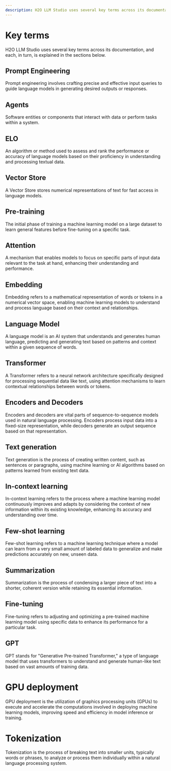 ```yaml
---
description: H2O LLM Studio uses several key terms across its documentation. 
---
```

# Key terms 

H2O LLM Studio uses several key terms across its documentation, and each, in turn, is explained in the sections below.

## Prompt Engineering

Prompt engineering involves crafting precise and effective input queries to guide language models in generating desired outputs or responses.

## Agents

Software entities or components that interact with data or perform tasks within a system.

## ELO

An algorithm or method used to assess and rank the performance or accuracy of language models based on their proficiency in understanding and processing textual data.

## Vector Store

A Vector Store stores numerical representations of text for fast access in language models.

## Pre-training 

The initial phase of training a machine learning model on a large dataset to learn general features before fine-tuning on a specific task.

## Attention

A mechanism that enables models to focus on specific parts of input data relevant to the task at hand, enhancing their understanding and performance.

## Embedding

Embedding refers to a mathematical representation of words or tokens in a numerical vector space, enabling machine learning models to understand and process language based on their context and relationships.

## Language Model

A language model is an AI system that understands and generates human language, predicting and generating text based on patterns and context within a given sequence of words.

## Transformer

A Transformer refers to a neural network architecture specifically designed for processing sequential data like text, using attention mechanisms to learn contextual relationships between words or tokens.

## Encoders and Decoders

Encoders and decoders are vital parts of sequence-to-sequence models used in natural language processing. Encoders process input data into a fixed-size representation, while decoders generate an output sequence based on that representation.

##  Text generation

Text generation is the process of creating written content, such as sentences or paragraphs, using machine learning or AI algorithms based on patterns learned from existing text data.

## In-context learning

In-context learning refers to the process where a machine learning model continuously improves and adapts by considering the context of new information within its existing knowledge, enhancing its accuracy and understanding over time.

## Few-shot learning

Few-shot learning refers to a machine learning technique where a model can learn from a very small amount of labeled data to generalize and make predictions accurately on new, unseen data.

## Summarization

Summarization is the process of condensing a larger piece of text into a shorter, coherent version while retaining its essential information.

## Fine-tuning

Fine-tuning refers to adjusting and optimizing a pre-trained machine learning model using specific data to enhance its performance for a particular task.

## GPT

GPT stands for "Generative Pre-trained Transformer," a type of language model that uses transformers to understand and generate human-like text based on vast amounts of training data.

# GPU deployment

GPU deployment is the utilization of graphics processing units (GPUs) to execute and accelerate the computations involved in deploying machine learning models, improving speed and efficiency in model inference or training.

# Tokenization

Tokenization is the process of breaking text into smaller units, typically words or phrases, to analyze or process them individually within a natural language processing system.